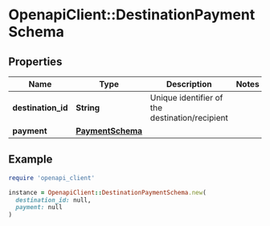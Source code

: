 # OpenapiClient::DestinationPaymentSchema

## Properties

| Name | Type | Description | Notes |
| ---- | ---- | ----------- | ----- |
| **destination_id** | **String** | Unique identifier of the destination/recipient |  |
| **payment** | [**PaymentSchema**](PaymentSchema.md) |  |  |

## Example

```ruby
require 'openapi_client'

instance = OpenapiClient::DestinationPaymentSchema.new(
  destination_id: null,
  payment: null
)
```

